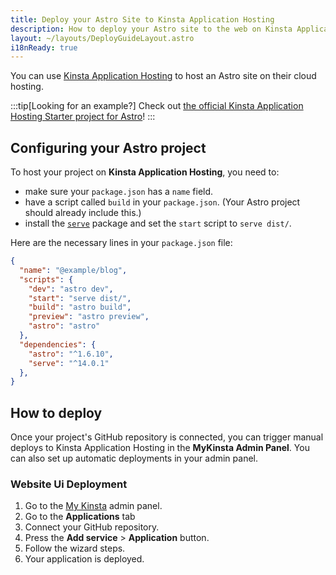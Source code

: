 ```yaml
---
title: Deploy your Astro Site to Kinsta Application Hosting
description: How to deploy your Astro site to the web on Kinsta Application Hosting.
layout: ~/layouts/DeployGuideLayout.astro
i18nReady: true
---
```


You can use [Kinsta Application Hosting](https://kinsta.com/application-hosting/) to host an Astro site on their cloud hosting.

:::tip[Looking for an example?]
Check out [the official Kinsta Application Hosting Starter project for Astro](https://github.com/kinsta/hello-world-astro)!
:::

## Configuring your Astro project
To host your project on **Kinsta Application Hosting**, you need to:
- make sure your `package.json` has a `name` field.
- have a script called `build` in your `package.json`. (Your Astro project should already include this.)
- install the [`serve`](https://www.npmjs.com/package/serve) package and set the `start` script to `serve dist/`.

Here are the necessary lines in your `package.json` file:
```json title="astro.config.mjs" {2,6} ins={12} "serv dist/"
{
  "name": "@example/blog",
  "scripts": {
    "dev": "astro dev",
    "start": "serve dist/",
    "build": "astro build",
    "preview": "astro preview",
    "astro": "astro"
  },
  "dependencies": {
    "astro": "^1.6.10",
    "serve": "^14.0.1"
  },
}
```

## How to deploy
Once your project's GitHub repository is connected, you can trigger manual deploys to Kinsta Application Hosting in the **MyKinsta Admin Panel**. You can also set up automatic deployments in your admin panel.

### Website Ui Deployment
1. Go to the [My Kinsta](https://my.kinsta.com/) admin panel.
2. Go to the **Applications** tab
3. Connect your GitHub repository.
4. Press the **Add service** > **Application** button.
5. Follow the wizard steps.
6. Your application is deployed.

